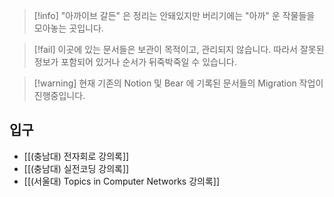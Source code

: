 > [!info] "아까이브 갈든" 은 정리는 안돼있지만 버리기에는 "아까" 운 작물들을 모아놓는 곳입니다.

> [!fail] 이곳에 있는 문서들은 보관이 목적이고, 관리되지 않습니다. 따라서 잘못된 정보가 포함되어 있거나 순서가 뒤죽박죽일 수 있습니다.

> [!warning] 현재 기존의 Notion 및 Bear 에 기록된 문서들의 Migration 작업이 진행중입니다.

## 입구

- [[(충남대) 전자회로 강의록]]
- [[(충남대) 실전코딩 강의록]]
- [[(서울대) Topics in Computer Networks 강의록]]